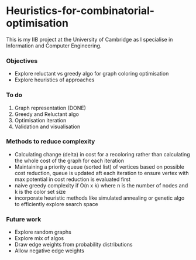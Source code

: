 # Heuristics-for-combinatorial-optimisation

This is my IIB project at the University of Cambridge as I specialise in Information and Computer Engineering. 

### Objectives 
- Explore reluctant vs greedy algo for graph coloring optimisation
- Explore heuristics of approaches

### To do 
1. Graph representation (DONE)
2. Greedy and Reluctant algo 
3. Optimisation iteration 
4. Validation and visualisation

### Methods to reduce complexity
- Calculating change (delta) in cost for a recoloring rather than calculating the whole cost of the graph for each iteration
- Maintaining a priority queue (sorted list) of vertices based on possible cost reduction, queue is updated aft each iteration to ensure vertex with max potential in cost reduction is evaluated first
- naive greedy complexity if O(n x k) where n is the number of nodes and k is the color set size
- incorporate heuristic methods like simulated annealing or genetic algo to efficiently explore search space

### Future work
- Explore random graphs 
- Explore mix of algos
- Draw edge weights from probability distributions
- Allow negative edge weights
